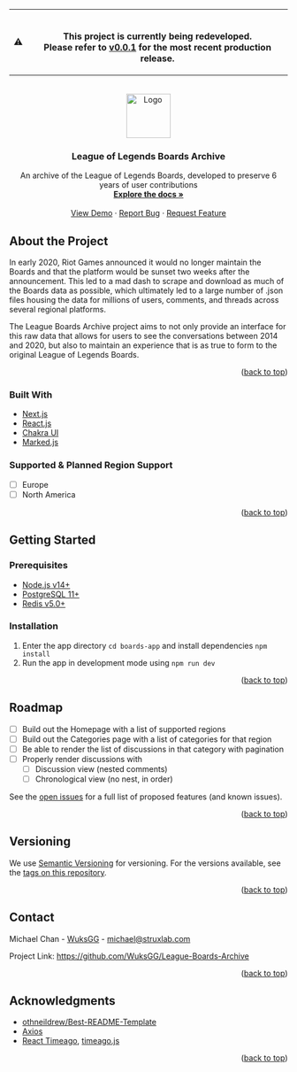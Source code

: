 <div id="top"></div>

<table>
<tr>
<td>
⚠️
</td>
<td align="center">
<br />

<span><b>
  This project is currently being redeveloped. <br />
  Please refer to <a href="https://github.com/WuksGG/League-Boards-Archive/tree/main/boards-next-old">v0.0.1</a> for the most recent production release.
</b></span>
<img width="881" height="0">
</td>
</tr>
</table>

<!-- PROJECT LOGO -->
<br />
<div align="center">

  <a href="https://archive.runeterra.net/">
    <img src="https://user-images.githubusercontent.com/27760344/150653317-228e2254-102f-4443-ae2a-018952784742.png" alt="Logo" width="80" height="80">
  </a>

  <h3 align="center">League of Legends Boards Archive</h3>

  <p align="center">
    An archive of the League of Legends Boards, developed to preserve 6 years of user contributions
    <br />
    <a href="#"><strong>Explore the docs »</strong></a>
    <br />
    <br />
    <a href="https://archive.runeterra.net/">View Demo</a>
    ·
    <a href="https://github.com/WuksGG/League-Boards-Archive/issues">Report Bug</a>
    ·
    <a href="https://github.com/WuksGG/League-Boards-Archive/issues">Request Feature</a>
  </p>
</div>

## About the Project

In early 2020, Riot Games announced it would no longer maintain the Boards and that the platform would be sunset two weeks after the announcement. This led to a mad dash to scrape and download as much of the Boards data as possible, which ultimately led to a large number of .json files housing the data for millions of users, comments, and threads across several regional platforms.

The League Boards Archive project aims to not only provide an interface for this raw data that allows for users to see the conversations between 2014 and 2020, but also to maintain an experience that is as true to form to the original League of Legends Boards.

<p align="right">(<a href="#top">back to top</a>)</p>

### Built With

* [Next.js](https://nextjs.org/)
* [React.js](https://reactjs.org/)
* [Chakra UI](https://chakra-ui.com/)
* [Marked.js](https://marked.js.org/)

### Supported & Planned Region Support
- [ ] Europe
- [ ] North America

<p align="right">(<a href="#top">back to top</a>)</p>

## Getting Started

### Prerequisites

* [Node.js v14+](https://nodejs.org/en/)
* [PostgreSQL 11+](https://www.postgresql.org/)
* [Redis v5.0+](https://redis.io/)

### Installation

1. Enter the app directory `cd boards-app` and install dependencies `npm install`
2. Run the app in development mode using `npm run dev`

<p align="right">(<a href="#top">back to top</a>)</p>

<!-- ## Running the Tests -->

<!-- ## Usage -->

<!-- ROADMAP -->
## Roadmap

- [ ] Build out the Homepage with a list of supported regions
- [ ] Build out the Categories page with a list of categories for that region
- [ ] Be able to render the list of discussions in that category with pagination
- [ ] Properly render discussions with
  - [ ] Discussion view (nested comments)
  - [ ] Chronological view (no nest, in order) 

See the [open issues](https://github.com/WuksGG/League-Boards-Archive/issues) for a full list of proposed features (and known issues).

<p align="right">(<a href="#top">back to top</a>)</p>

<!-- ## Contributing -->

## Versioning
We use [Semantic Versioning](https://semver.org/) for versioning. For the versions available, see the [tags on this repository](https://github.com/WuksGG/League-Boards-Archive/tags).

<p align="right">(<a href="#top">back to top</a>)</p>

## Contact

Michael Chan - [WuksGG](https://github.com/WuksGG) - michael@struxlab.com

Project Link: https://github.com/WuksGG/League-Boards-Archive

<p align="right">(<a href="#top">back to top</a>)</p>

<!-- ## License -->

## Acknowledgments

* [othneildrew/Best-README-Template](https://github.com/othneildrew/Best-README-Template)
* [Axios](https://www.npmjs.com/package/axios)
* [React Timeago](https://www.npmjs.com/package/react-timeago), [timeago.js](https://timeago.org/)

<p align="right">(<a href="#top">back to top</a>)</p>
